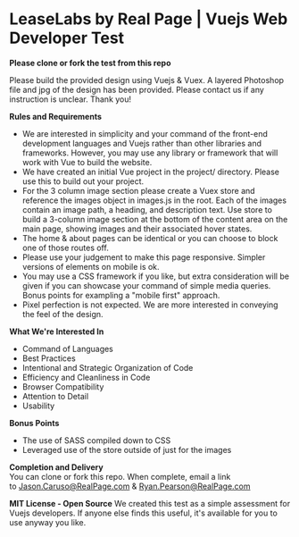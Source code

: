 LeaseLabs by Real Page | Vuejs Web Developer Test
=============================

**Please clone or fork the test from this repo**

Please build the provided design using Vuejs & Vuex. A layered Photoshop file and jpg of the design has been provided. Please contact us if any instruction is unclear. Thank you!

**Rules and Requirements**
+ We are interested in simplicity and your command of the front-end development languages and Vuejs rather than other libraries and frameworks. However, you may use any library or framework that will work with Vue to build the website. 
+ We have created an initial Vue project in the project/ directory. Please use this to build out your project. 
+ For the 3 column image section please create a Vuex store and reference the images object in images.js in the root. Each of the images contain an image path, a heading, and description text. Use store to build a 3-column image section at the bottom of the content area on the main page, showing images and their associated hover states.
+ The home & about pages can be identical or you can choose to block one of those routes off. 
+ Please use your judgement to make this page responsive. Simpler versions of elements on mobile is ok.
+ You may use a CSS framework if you like, but extra consideration will be given if you can showcase your command of simple media queries. Bonus points for exampling a "mobile first" approach.
+ Pixel perfection is not expected. We are more interested in conveying the feel of the design.


**What We're Interested In**
+ Command of Languages
+ Best Practices
+ Intentional and Strategic Organization of Code
+ Efficiency and Cleanliness in Code
+ Browser Compatibility
+ Attention to Detail
+ Usability

**Bonus Points**
+ The use of SASS compiled down to CSS
+ Leveraged use of the store outside of just for the images

**Completion and Delivery**  
You can clone or fork this repo. When complete, email a link to Jason.Caruso@RealPage.com & Ryan.Pearson@RealPage.com

**MIT License - Open Source**
We created this test as a simple assessment for Vuejs developers. If anyone else finds this useful, it's available for you to use anyway you like.
